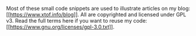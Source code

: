 Most of these small code snippets are used to illustrate articles on my blog: [[https://www.xtof.info/blog]].
All are copyrighted and licensed under GPL v3. Read the full terms here if you want to reuse my code: [[https://www.gnu.org/licenses/gpl-3.0.txt]].

